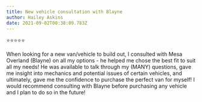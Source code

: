 ```yaml
---
title: New vehicle consultation with Blayne
author: Hailey Askins
date: 2021-09-02T00:38:09.783Z
---
```

⭐⭐⭐⭐⭐

When looking for a new van/vehicle to build out, I consulted with Mesa Overland (Blayne) on all my options - he helped me chose the best fit to suit all my needs! He was available to talk through my (MANY) questions, gave me insight into mechanics and potential issues of certain vehicles, and ultimately, gave me the confidence to purchase the perfect van for myself! I would recommend consulting with Blayne before purchasing any vehicle and I plan to do so in the future!